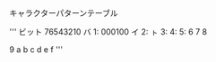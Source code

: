 キャラクターパターンテーブル

'''
       ビット
       76543210
バ  1: 000100
イ  2:
ㇳ  3:
    4:
    5:
6
7
8

9
a
b
c
d
e
f
'''
